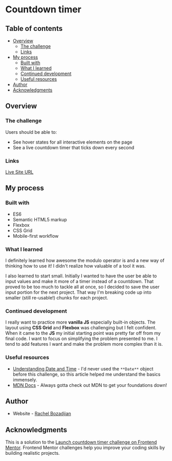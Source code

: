 # Countdown timer

## Table of contents

- [Overview](#overview)
  - [The challenge](#the-challenge)
  - [Links](#links)
- [My process](#my-process)
  - [Built with](#built-with)
  - [What I learned](#what-i-learned)
  - [Continued development](#continued-development)
  - [Useful resources](#useful-resources)
- [Author](#author)
- [Acknowledgments](#acknowledgments)

## Overview

### The challenge

Users should be able to:

- See hover states for all interactive elements on the page
- See a live countdown timer that ticks down every second

### Links

[Live Site URL](https://rboz1.github.io/countdown-app/)

## My process

### Built with

- ES6
- Semantic HTML5 markup
- Flexbox
- CSS Grid
- Mobile-first workflow

### What I learned

I definitely learned how awesome the modulo operator is and a new way of thinking how to use it! I didn't realize how valuable of a tool it was.

I also learned to start small. Initially I wanted to have the user be able to input values and make it more of a timer instead of a countdown. That proved to be too much to tackle all at once, so I decided to save the user input portion for the next project. That way I'm breaking code up into smaller (still re-usable!) chunks for each project.

### Continued development

I really want to practice more **vanilla JS** especially built-in objects. The layout using **CSS Grid** and **Flexbox** was challenging but I felt confident. When it came to the **JS** my initial starting point was pretty far off from my final code. I want to focus on simplifying the problem presented to me. I tend to add features I want and make the problem more complex than it is.

### Useful resources

- [Understanding Date and Time](https://www.digitalocean.com/community/tutorials/understanding-date-and-time-in-javascript) - I'd never used the ```**Date**``` object before this challenge, so this article helped me understand the basics immensely.
- [MDN Docs](https://developer.mozilla.org/en-US/docs/Web/JavaScript/Reference/Global_Objects/Date) - Always gotta check out MDN to get your foundations down! 

## Author

- Website - [Rachel Bozadjian](https://www.your-site.com)

## Acknowledgments

This is a solution to the [Launch countdown timer challenge on Frontend Mentor](https://www.frontendmentor.io/challenges/launch-countdown-timer-N0XkGfyz-). Frontend Mentor challenges help you improve your coding skills by building realistic projects. 
